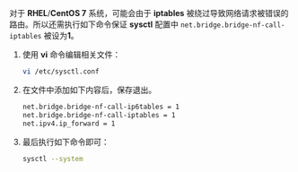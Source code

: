 对于 **RHEL**/**CentOS 7** 系统，可能会由于 **iptables** 被绕过导致网络请求被错误的路由。所以还需执行如下命令保证 **sysctl** 配置中 `net.bridge.bridge-nf-call-iptables` 被设为**1**。

1. 使用 **vi** 命令编辑相关文件：

    ```bash
    vi /etc/sysctl.conf
    ```



2. 在文件中添加如下内容后，保存退出。

    ```bash
    net.bridge.bridge-nf-call-ip6tables = 1
    net.bridge.bridge-nf-call-iptables = 1
    net.ipv4.ip_forward = 1
    ```



3. 最后执行如下命令即可：

    ```bash
    sysctl --system
    ```

